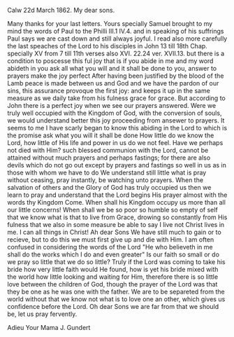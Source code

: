  Calw 22d March 1862.
My dear sons.

Many thanks for your last letters. Yours specially Samuel brought to my mind the words of Paul to the Philli III.1 IV.4. and in speaking of his suffrings Paul says we are cast down and still always joyful. I read also more carefully the last speaches of the Lord to his disciples in John 13 till 18th Chap. specially XV from 7 till 11th verses also XVI. 22.24 ver. XVII.13. but there is a condition to poscesse this ful joy that is if you abide in me and my word abideth in you ask all what you will and it shall be done to you, answer to prayers make the joy perfect After having been justified by the blood of the Lamb peace is made between us and God and we have the pardon of our sins, this assurance provoque the first joy: and keeps it up in the same measure as we daily take from his fulness grace for grace. But according to John there is a perfect joy when we see our prayers answered. Were we truly well occupied with the Kingdom of God, with the conversion of souls, we would understand better this joy proceeding from ansewer to prayers. It seems to me I have scarly began to know this abiding in the Lord to which is the promise ask what you will it shall be done How little do we know the Lord, how little of His life and power in us do we not feel. Have we perhaps not died with Him? such blessed communion with the Lord, cannot be attained without much prayers and perhaps fastings; for there are also devils which do not go out except by prayers and fastings so well in us as in those with whom we have to do We understand still little what is pray without ceasing, pray instantly, be watching unto prayers. When the salvation of others and the Glory of God has truly occupied us then we learn to pray and understand that the Lord begins His prayer almost with the words thy Kingdom Come. When shall his Kingdom occupy us more than all our little concerns! When shall we be so poor so humble so empty of self that we know what is that to live from Grace, drowing so constantly from His fulness that we also in some measure be able to say I live not Christ lives in me. I can all things in Christ! Ah dear Sons We have still much to gain or to recieve, but to do this we must first give up and die with Him. I am often confused in considering the words of the Lord "He who believeth in me shall do the works which I do and even greater" Is our faith so small or do we pray so little that we do so little? Truly if the Lord was coming to take his bride how very little faith would He found, how is yet his bride mixed with the world how little looking and waiting for Him, therefore there is so little love between the children of God, though the prayer of the Lord was that they be one as he was one with the father. We are to be separeted from the world without that we know not what is to love one an other, which gives us confidence before the Lord. Oh dear Sons we are far from that we should be, let us pray fervently.

 Adieu Your Mama J. Gundert
